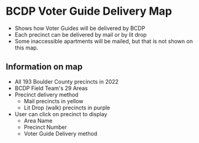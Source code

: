 # BCDP Voter Guide Delivery Map

- Shows how Voter Guides will be delivered by BCDP
- Each precinct can be delivered by mail or by lit drop
- Some inaccessible apartments will be mailed, but that is not shown on this map.

## Information on map

- All 193 Boulder County precincts in 2022
- BCDP Field Team's 29 Areas
- Precinct delivery method
  - Mail precincts in yellow
  - Lit Drop (walk) precincts in purple
- User can click on precinct to display
  - Area Name
  - Precinct Number
  - Voter Guide Delivery method

